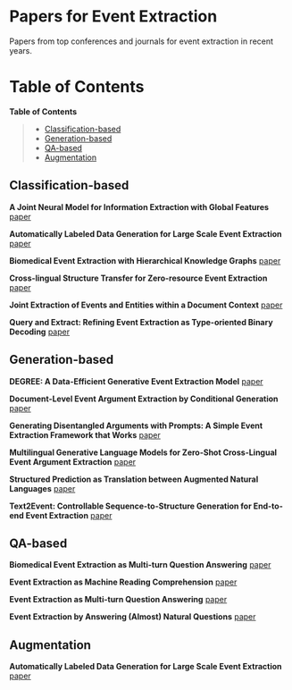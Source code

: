 # Papers for Event Extraction
Papers from top conferences and journals for event extraction in recent years.


# Table of Contents
<summary><b>Table of Contents</b></summary><blockquote><p align="justify">

- [Classification-based](#Classification-based)
- [Generation-based](#Generation-based)
- [QA-based](#QA-based)
- [Augmentation](#Augmentation)
</p></blockquote>




## Classification-based
**A Joint Neural Model for Information Extraction with Global Features**
[paper](https://www.aclweb.org/anthology/2020.acl-main.713)

**Automatically Labeled Data Generation for Large Scale Event Extraction**
[paper](http://aclweb.org/anthology/P17-1038)

**Biomedical Event Extraction with Hierarchical Knowledge Graphs**
[paper](https://www.aclweb.org/anthology/2020.findings-emnlp.114)

**Cross-lingual Structure Transfer for Zero-resource Event Extraction**
[paper](https://aclanthology.org/2020.lrec-1.243)

**Joint Extraction of Events and Entities within a Document Context**
[paper](http://aclweb.org/anthology/N16-1033)

**Query and Extract: Refining Event Extraction as Type-oriented Binary Decoding**
[paper](http://arxiv.org/abs/2110.07476)

## Generation-based
**DEGREE: A Data-Efficient Generative Event Extraction Model**
[paper](http://arxiv.org/abs/2108.12724)

**Document-Level Event Argument Extraction by Conditional Generation**
[paper](http://arxiv.org/abs/2104.05919)

**Generating Disentangled Arguments with Prompts: A Simple Event Extraction Framework that Works**
[paper](http://arxiv.org/abs/2110.04525)

**Multilingual Generative Language Models for Zero-Shot Cross-Lingual Event Argument Extraction**
[paper](http://arxiv.org/abs/2203.08308)

**Structured Prediction as Translation between Augmented Natural Languages**
[paper](http://arxiv.org/abs/2101.05779)

**Text2Event: Controllable Sequence-to-Structure Generation for End-to-end Event Extraction**
[paper](http://arxiv.org/abs/2106.09232)

## QA-based
**Biomedical Event Extraction as Multi-turn Question Answering**
[paper](https://www.aclweb.org/anthology/2020.louhi-1.10)

**Event Extraction as Machine Reading Comprehension**
[paper](https://www.aclweb.org/anthology/2020.emnlp-main.128)

**Event Extraction as Multi-turn Question Answering**
[paper](https://www.aclweb.org/anthology/2020.findings-emnlp.73)

**Event Extraction by Answering (Almost) Natural Questions**
[paper](http://arxiv.org/abs/2004.13625)

## Augmentation
**Automatically Labeled Data Generation for Large Scale Event Extraction**
[paper](http://aclweb.org/anthology/P17-1038)







